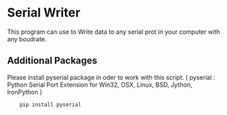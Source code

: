 # Serial Writer

This program can use to Write data to any serial prot in your computer with any boudrate.

## Additional Packages

Please install pyserial package in oder to work with this script.
( pyserial : Python Serial Port Extension for Win32, OSX, Linux, BSD, Jython, IronPython )

```sh
    pip install pyserial
```